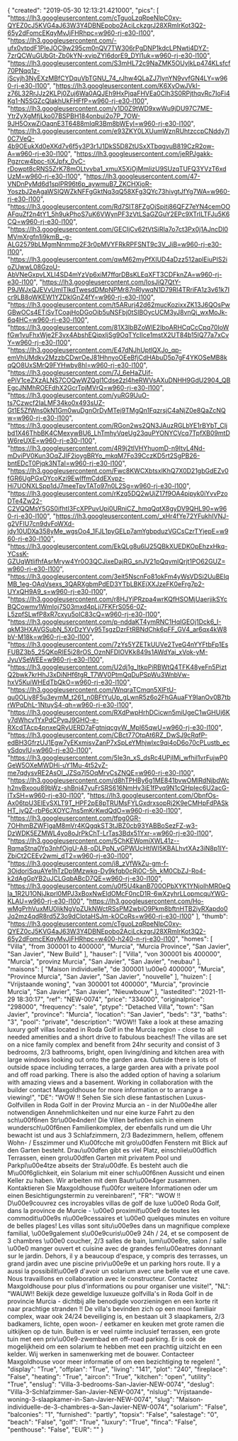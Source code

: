 {
"created": "2019-05-30 12:13:21.421000",
"pics": [
"https://lh3.googleusercontent.com/cTguoLzqRpeNIpC0xy-QYEZ0cJ5KVG4aJ63W3Y4DBNEpobo2AciLckzgrJ28XRmlrKot3Q2-65y2dFomcEKqyMvJjFHRhpc=w960-rj-e30-l100",
"https://lh3.googleusercontent.com/-ufx0vtpdF1PIeJOC9w295cm0nQV7TW306rPgDNP1kdcLPNwti4DYZ-7zrQCWuGUbGt-Zb0kYN-xvipZYI6dorE9_DYI1uk=w960-rj-e30-l100",
"https://lh3.googleusercontent.com/S3mHL72c9NaZMK5OUylkLp474KLsfcf70PNqq1z-jScyjh3NyEXzMBfCYDquVbTGNU_74_rJhw4QLaZJ7IynYN9vvfGN4LY=w960-rj-e30-l100",
"https://lh3.googleusercontent.com/K6XyOwJVkI-z76L32RrJJz2KLPj0Zuj6Wa0AQJEh9HxPjqaFHVEa0Clh3S0RPjthqvRc7IoFi4Kg1-N5SGZcQlakhUkFHFfP=w960-rj-e30-l100",
"https://lh3.googleusercontent.com/y1D0Z9tWD9xwWu9jDU97C7ME-YtrZyXgMfjLko07BSPBH184onbui2o7P_7OW-9JH5OxwZiOaqnE3T6488mIqR3Bm8bWEyI=w960-rj-e30-l100",
"https://lh3.googleusercontent.com/e93ZKY0LXUumWznRUhtzccpCNddy7l0C7VeQ-4b9OEukXd0eXKd7v6f5y3P3r1J1DkS5D8ZtUSxXTbqgvuB819CzR2ow-A=w960-rj-e30-l100",
"https://lh3.googleusercontent.com/jeRPJgakk-Pgzrcw4bpc-tjXJpfx_0vC-rDowpt8cRNS5ZrK78mOLtvvba1_xmuX5XiOjMmlizU9SUzqTUFQ3YVzT6xdUzM=w960-rj-e30-l100",
"https://lh3.googleusercontent.com/47-VNDnPyMd6d1splPR96t6p_aywmuB7_ZKCHXjoR-YoszbJ2eAgaWSIQWZkNFFgGktNq3qQ58XFg3QYc73hivgtJfYg7WA=w960-rj-e30-l100",
"https://lh3.googleusercontent.com/Rd7SIT8FZgOjSpitj86QFZ7eYN4cemOOAFquZf2n4tY1_5h9ukPhoS7uK6VWynPF3zVtLSaGZGuY2EPc9XTrILTFJu5K6CQ=w960-rj-e30-l100",
"https://lh3.googleusercontent.com/GECIjCv62tVtSiRIa7o7ct3Px0j1AJncDl0MVmXrgfn1i9kmB_-g-ALG2579bLMgmNnmmp2F3r0pMVYFRkRPFSNT9c3V_JiB=w960-rj-e30-l100",
"https://lh3.googleusercontent.com/qwM62myPfXIUD4aDzz512aplEiuPIS2ioZUwwL08GzoU-AbVNeGxpvLXLI4SD4mYzVp6xiM7ffqrDBsKLEqXFT3CDFknZA=w960-rj-e30-l100",
"https://lh3.googleusercontent.com/IosJiQ7QtY-P9JWJxQJEVvUmITlkdTwesdDMpNPMr87nRlywqN1D79RI4TRriFA1z3v61k7Icr9LB8oWKEW1YZDklGnZ4fY=w960-rj-e30-l100",
"https://lh3.googleusercontent.com/t5ARurj42d62mucKozixxZK13J6QOsPwGBwOCs4ETiSvTCoajHoDGoOib5uNSFbj0tSIBOycUCM3yJ8vnQj_wxMoJk-6q4HC=w960-rj-e30-l100",
"https://lh3.googleusercontent.com/81X3IbBZoWlE2IboARHCqCcCpq70IoWfGw1vuFhxWje2F3vx4AbshEQipxIjSg9OqTYcIIce1mstX2UT84b15lQ77a7xCvY=w960-rj-e30-l100",
"https://lh3.googleusercontent.com/E47dNJhUptlQXJo_qp-emVhUMdkv2MzzbCDwrOeJ81HhnyoOEeBfjCdHAbuD5p7gF4YKOSeMB8kqQO8UxSMrQ9FYHwby8hI=w960-rj-e30-l100",
"https://lh3.googleusercontent.com/7J_6eHaZUif-ePiV1ceZXzALNS7COQwWZQgI1Cdse2zl4heRWVsAXuDNHH9GdU2904_QBEgcJNMhROEFdhX2GcrTpjMVrQ=w960-rj-e30-l100",
"https://lh3.googleusercontent.com/yuRG9UuO-ts7Czwcf2IaLMF34ko0x493sUZ-Gt1E5ZfWns0kN1Gm0wuDgnOrDyMTej9TMgQn1FqzrsjC4aNjZ0e8QaZcNQw=w960-rj-e30-l100",
"https://lh3.googleusercontent.com/RGon2ws2QN3JAuzRGLbYE1rBYbT_Cljbd1X46ThbBK4CMexywBU6_LhTmhyVqeUg23quPYONYCVcq7TpfXB09mtDW6reUXE=w960-rj-e30-l100",
"https://lh3.googleusercontent.com/4R9j2tlVHYhuomD-n9ItvL4Nd-mDviPV0Kun3OqZJIF2ioygBRYo_mkqM7Fo39CczKD5rt2SgPB26-bntEDcT0Pjqk3NTaI=w960-rj-e30-l100",
"https://lh3.googleusercontent.com/Fwc8KWCXbtsxlKhQ7X0D21gbGdEZv0fGR6UgPGxOYcoKzi9EwIffmCddEXvpz-Hi7UONXLSpp1dJ7meeTpvTATo97n0L2Sg=w960-rj-e30-l100",
"https://lh3.googleusercontent.com/rKzq5DQ2wUiZ17f9OA4pipyk0iYvvPzoDTe4Zw22-C2VQQMsY5GS0ifhtI3FcXPPuvUpi0URniCZ_hmqQqtX8gyDV9QHL90=w960-rj-e30-l100",
"https://lh3.googleusercontent.com/_xHr4fYe72YFukhIVNJ-g2VFIU7cn9dvFoWXd-jdy10UDXa358yMe_wgsOo4_1FJL1pyGELp7amYgbpduzVGCsCzrTYjepE=w960-rj-e30-l100",
"https://lh3.googleusercontent.com/EkQLg8u6IJ25QBkXUEDKOpEhzxHkq-YCssK-GZUqWtlifhfAsrMryw4Yr0O3QCJixeDajRG_snJV21pQqvmlQrjt1PO62GUZ=w960-rj-e30-l100",
"https://lh3.googleusercontent.com/3eit5NscnFo81okFm4yWsVDSi2UuBEIqMB_1eg-OAqVsexs_3QARXgbmPdED3YTbLBKEjXXJzeFK0eFrg7p2-UYxQH9A9_s=w960-rj-e30-l100",
"https://lh3.googleusercontent.com/r8HJYjPRzpa4wrKQfHSOMjUaerjikSYcBQCowmv1WmIoj7S03mxd4pLji7FKFrS056-0Z-L5zpfSLwfP8xR7cxyu5oIC83cQ=w960-rj-e30-l100",
"https://lh3.googleusercontent.com/p-nddaKT4ymRNC1HqIGEOj1Dck6_I-qkM3HXAVGSubN_5XrDzYVy95TsgzDzrFtRBNdChk6pFF_GV4_ar6qx4kW8bV-M18k=w960-rj-e30-l100",
"https://lh3.googleusercontent.com/7zYs5YZETkUUVe2TveG4nYYFtbFp1EsFUBZ3b5_25QKpRIE5i28rOS_OznNFDlOVKk849s1AWdYaj_xVok-yM-JyuVSeWEE=w960-rj-e30-l100",
"https://lh3.googleusercontent.com/U2dj1g_ItkpPiRBWtQ4TFK48yeFn5PiztQ2bwk7krHhJ3xDiNHf6tgR_T7WV0PtmQqDuPSpWu3WnbVw-hxV5KuiWHEdTbQkO=w960-rj-e30-l100",
"https://lh3.googleusercontent.com/WnqraTCmqn5XlFtU-qu0OLiy8F5u3eymM_t261_n0BFtYuUp_gLwnR5z6o2FhGAuaFY9IanOv0B7tbrWPqDhL-1NtuyS4-qh=w960-rj-e30-l100",
"https://lh3.googleusercontent.com/RXdPwpHrhDCicwn5miUgeC1wGHUj6Ky7dWhcv1YxPdCPyqJ9GHO-e-RXcdTAcp4pnxeQRyUERD7aFgtniqcgvW_Mpl65qwU=w960-rj-e30-l100",
"https://lh3.googleusercontent.com/CBct77OtpAt6RZ_DwSJ9cRqfP-edBH3GfrzUJ1Egw7yEKxmisvZanP7xSpLeYMhjwlxc9qi4oD6o70cPLustb_ecySdovlU=w960-rj-e30-l100",
"https://lh3.googleusercontent.com/5Ie3n_xS_dsRc4UPjIMj_wfhil1vrFujwP0GeW5OXeMWDHi-uY1Mu-4t52vZ-me7qdysvRE2AsOl_JZSq7l5OqMrvCsZNQE=w960-rj-e30-l100",
"https://lh3.googleusercontent.com/d8hTPHBy6g1ME841bvwOMlRdNjbdWch2nvBxoou89bWz-shBnj47yuFrSRS616NmHv3iE1fPvq9N1cQHpIec6U2acG-ITxSH=w960-rj-e30-l100",
"https://lh3.googleusercontent.com/ObnfOs-Ax06tpU3ElEvSXLT9T_HPF2pE8pTRUMsFYLGxdrxsopRj2K9eCMHpFdPASkHT_jyQZ-rbP6cXOYC7ns5mKrKwdQdO=w960-rj-e30-l100",
"https://lh3.googleusercontent.com/tfpg0GR-7OHhmBZWFlgaM8mVr4KQgqkST3tJBZ0cb93YABBoSezFZ-w3-DzWDK5EZMWL4yo8oJrPkChT-LrTas3Bdx51Yxr-=w960-rj-e30-l100",
"https://lh3.googleusercontent.com/5ChKEWomiXWL41z--RqmaStna0Yp3nhfOjgU-A8-oDLPpN_yGPWUcHtlWI5KBALhvtXAz3iN8p1IY-ZbiCt2CEEv2wmi_dT2=w960-rj-e30-l100",
"https://lh3.googleusercontent.com/i8_zVfWkZu-gm-f-3OidoriSquAYe1hTzDp9Mzwkq-Dy9kfqb0cRj0C-5h_kM0CbZJ-Ro4-k2dAgGpYB2uJCLGqbABcD7QE=w960-rj-e30-l100",
"https://lh3.googleusercontent.com/u0f5U4kanB700OPbXYK1YNjoIhMR0eQIa_1R2U1ONjJkprl0MPJ3xBoxNwEldOMcF0ncD1R-6wXzyhrLLopmcquYWG-KLAU=w960-rj-e30-l100",
"https://lh3.googleusercontent.com/Ho-wMgPrhVuxMU0ljkNgVpZUkNWctRSsPM2wbjO9Pkm8bftnHTB2iyRXapdo0Jq2mz4qdR8rd5Z3o9dClotaHSJm-kOCoRs=w960-rj-e30-l100"
],
"thumb": "https://lh3.googleusercontent.com/cTguoLzqRpeNIpC0xy-QYEZ0cJ5KVG4aJ63W3Y4DBNEpobo2AciLckzgrJ28XRmlrKot3Q2-65y2dFomcEKqyMvJjFHRhpc=w400-h240-n-rj-e30-l100",
"homes": [
"Villa",
"from 300001 to 400000",
"Murcia",
"Murcia Province",
"San Javier",
"San Javier",
"New Build"
],
"hauser": [
"Villa",
"von 300001 bis 400000",
"Murcia",
"provinz Murcia",
"San Javier",
"San Javier",
"neubau"
],
"maisons": [
"Maison individuelle",
"de 300001 \u00e0 400000",
"Murcia",
"Province Murcia",
"San Javier",
"San Javier",
"nouvelle"
],
"huizen": [
"Vrijstaande woning",
"van 300001 tot 400000",
"Murcia",
"provincie Murcia",
"San Javier",
"San Javier",
"Nieuwbouw"
],
"lastedited": "2021-11-29 18:30:17",
"ref": "NEW-0074",
"price": "334000",
"originalprice": "298000",
"frequency": "sale",
"ptype": "Detached Villa",
"town": "San Javier",
"province": "Murcia",
"location": "San Javier",
"beds": "3",
"baths": "3",
"pool": "private",
"description": "WOW!! Take a look at these amazing luxury golf villas located in Roda Golf in  the Murcia region - close to all needed amenities and a short drive to  fabulous beaches!! The villas are set on a nice family complex and benefit  from 24hr security and consist of 3 bedrooms, 2/3 bathrooms, bright, open  living/dining and kitchen area with large windows looking out onto the garden  area. Outside there is lots of outside space including terraces, a large garden  area with a private pool and off road parking. There is also the added option  of having a solarium with amazing views and a basement. Working in  collaboration with the builder contact Maxgoldhouse for more information or  to arrange a viewing!",
"DE": "WOW !! Sehen Sie sich diese fantastischen Luxus-Golfvillen in Roda Golf in der Provinz Murcia an - in der N\u00e4he aller notwendigen Annehmlichkeiten und nur eine kurze Fahrt zu den sch\u00f6nen Str\u00e4nden! Die Villen befinden sich in einem wundersch\u00f6nen Familienkomplex, der ebenfalls rund um die Uhr bewacht ist und aus 3 Schlafzimmern, 2/3 Badezimmern, hellem, offenem Wohn- / Esszimmer und K\u00fcche mit gro\u00dfen Fenstern mit Blick auf den Garten besteht. Drau\u00dfen gibt es viel Platz, einschlie\u00dflich Terrassen, einen gro\u00dfen Garten mit privatem Pool und Parkpl\u00e4tze abseits der Stra\u00dfe. Es besteht auch die M\u00f6glichkeit, ein Solarium mit einer sch\u00f6nen Aussicht und einen Keller zu haben. Wir arbeiten mit dem Bautr\u00e4ger zusammen. Kontaktieren Sie Maxgoldhouse f\u00fcr weitere Informationen oder um einen Besichtigungstermin zu vereinbaren!",
"FR": "WOW !! D\u00e9couvrez ces incroyables villas de golf de luxe \u00e0 Roda Golf, dans la province de Murcie - \u00e0 proximit\u00e9 de toutes les commodit\u00e9s n\u00e9cessaires et \u00e0 quelques minutes en voiture de belles plages! Les villas sont situ\u00e9es dans un magnifique complexe familial, \u00e9galement s\u00e9curis\u00e9 24h / 24, et se composent de 3 chambres \u00e0 coucher, 2/3 salles de bain, lumi\u00e8re, salon / salle \u00e0 manger ouvert et cuisine avec de grandes fen\u00eatres donnant sur le jardin. Dehors, il y a beaucoup d'espace, y compris des terrasses, un grand jardin avec une piscine priv\u00e9e et un parking hors route. Il y a aussi la possibilit\u00e9 d'avoir un solarium avec une belle vue et une cave. Nous travaillons en collaboration avec le constructeur. Contactez Maxgoldhouse pour plus d'informations ou pour organiser une visite!",
"NL": "WAUW!! Bekijk deze geweldige luxueuze golfvilla's in Roda Golf in de provincie Murcia - dichtbij alle benodigde voorzieningen en een korte rit naar prachtige stranden !! De villa's bevinden zich op een mooi familiair complex, waar ook 24/24 beveiliging is, en bestaan uit 3 slaapkamers, 2/3 badkamers, lichte, open woon- / eetkamer en keuken met grote ramen die uitkijken op de tuin. Buiten is er veel ruimte inclusief terrassen, een grote tuin met een priv\u00e9-zwembad en off-road parking. Er is ook de mogelijkheid om een solarium te hebben met een prachtig uitzicht en een kelder. Wij werken in samenwerking met de bouwer. Contacteer Maxgoldhouse voor meer informatie of om een bezichtiging te regelen!  ",
"display": "True",
"offplan": "True",
"living": "141",
"plot": "240",
"fireplace": "False",
"heating": "True",
"aircon": "True",
"kitchen": "open",
"utility": "True",
"enslug": "Villa-3-bedrooms-San-Javier-NEW-0074",
"deslug": "Villa-3-Schlafzimmer-San-Javier-NEW-0074",
"nlslug": "Vrijstaande-woning-3-slaapkamer-in-San-Javier-NEW-0074",
"slug": "Maison-individuelle-de-3-chambres-a-San-Javier-NEW-0074",
"solarium": "False",
"balconies": "1",
"furnished": "partly",
"topsix": "False",
"salestage": "0",
"beach": "False",
"golf": "True",
"luxury": "True",
"finca": "False",
"penthouse": "False",
"EUR": ""
}